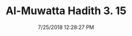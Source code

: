 ---
title        : "Al-Muwatta Hadith 3. 15"
date         : 7/25/2018 12:28:27 PM
draft        : false
type         : "hadith"
layout       : "hadith"
BookCode     : "AMH"
VolumeNumber : "3"
HadithNumber : "15"
categories  :  ["Prayer - The Duration of the Meal before Dawn (Sahur) in Relation to the Adhan"]
---